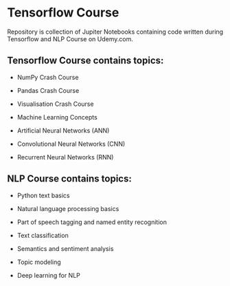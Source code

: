 # Tensorflow Course

Repository is collection of Jupiter Notebooks containing code written during Tensorflow and NLP Course on Udemy.com. 

## Tensorflow Course contains topics:

* NumPy Crash Course

* Pandas Crash Course

* Visualisation Crash Course

* Machine Learning Concepts

* Artificial Neural Networks (ANN)

* Convolutional Neural Networks (CNN)

* Recurrent Neural Networks (RNN)

## NLP Course contains topics:

* Python text basics

* Natural language processing basics

* Part of speech tagging and named entity recognition

* Text classification

* Semantics and sentiment analysis

* Topic modeling

* Deep learning for NLP
